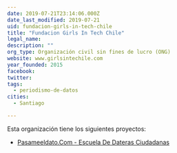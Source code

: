 ```yaml
---
date: 2019-07-21T23:14:06.000Z
date_last_modified: 2019-07-21
uid: fundacion-girls-in-tech-chile
title: "Fundacion Girls In Tech Chile"
legal_name: 
description: ""
org_type: Organización civil sin fines de lucro (ONG)
website: www.girlsintechile.com
year_founded: 2015
facebook: 
twitter: 
tags:
  - periodismo-de-datos
cities: 
  - Santiago

---
```


Esta organización tiene los siguientes proyectos:

- [Pasameeldato.Com - Escuela De Dateras Ciudadanas](/proyectos/pasameeldato-com-escuela-de-dateras-ciudadanas)
